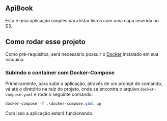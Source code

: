 ## ApiBook

Esta é uma aplicação simples para listar livros com uma capa inserida no S3.

## Como rodar esse projeto

Como pré-requisitos, será necessário possuir o [Docker](https://www.docker.com/) instalado em sua máquina.

### Subindo o container com Docker-Compose

Primeiramente, para subir a aplicação, através de um prompt de comando, vá até o diretório na raíz do projeto, onde se encontra o arquivo `docker-compose.yaml` e rode o seguinte comando:

```powershell
docker-compose -f .\docker-compose.yaml up
```

Com isso a aplicação estará funcionando.
